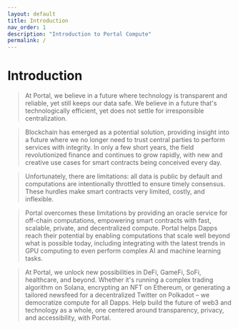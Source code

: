 ```yaml
---
layout: default
title: Introduction
nav_order: 1
description: "Introduction to Portal Compute"
permalink: /
---
```

# Introduction
> At Portal, we believe in a future where technology is transparent and reliable, yet still keeps our data safe. We believe in a future that's technologically efficient, yet does not settle for irresponsible centralization.

> Blockchain has emerged as a potential solution, providing insight into a future where we no longer need to trust central parties to perform services with integrity. In only a few short years, the field revolutionized finance and continues to grow rapidly, with new and creative use cases for smart contracts being conceived every day.

> Unfortunately, there are limitations: all data is public by default and computations are intentionally throttled to ensure timely consensus. These hurdles make smart contracts very limited, costly, and inflexible.

> Portal overcomes these limitations by providing an oracle service for off-chain computations, empowering smart contracts with fast, scalable, private, and decentralized compute. Portal helps Dapps reach their potential by enabling computations that scale well beyond what is possible today, including integrating with the latest trends in GPU computing to even perform complex AI and machine learning tasks.

> At Portal, we unlock new possibilities in DeFi, GameFi, SoFi, healthcare, and beyond. Whether it's running a complex trading algorithm on Solana, encrypting an NFT on Ethereum, or generating a tailored newsfeed for a decentralized Twitter on Polkadot – we democratize compute for all Dapps. Help build the future of web3 and technology as a whole, one centered around transparency, privacy, and accessibility, with Portal.

<!-- > If you're in need of more of a background on Portal's technology, please check our [glossary](/glossary.md) for a list of terms and definitions. -->
